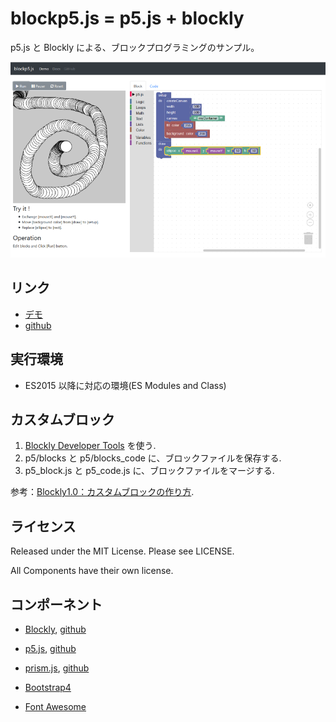 # blockp5.js = p5.js + blockly

p5.js と Blockly による、ブロックプログラミングのサンプル。

![screenshot](screenshot.png)


## リンク

- [デモ](https://ycatch.github.io/blockp5.js/example.html)
- [github](https://github.com/ycatch/blockp5.js)


## 実行環境

- ES2015 以降に対応の環境(ES Modules and Class)


## カスタムブロック

1. [Blockly Developer Tools](https://developers.google.com/blockly/guides/create-custom-blocks/blockly-developer-tools) を使う.
2. p5/blocks と p5/blocks_code に、ブロックファイルを保存する.
3. p5_block.js と p5_code.js に、ブロックファイルをマージする.

参考：[Blockly1.0：カスタムブロックの作り方](http://www.catch.jp/wiki/index.php?Blockly%2FCustomBlock).


## ライセンス

Released under the MIT License. Please see LICENSE.

All Components have their own license.


## コンポーネント

- [Blockly](https://developers.google.com/blockly/), [github](https://github.com/google/blockly)

- [p5.js](https://p5js.org/), [github](https://github.com/processing/p5.js)

- [prism.js](http://prismjs.com/), [github](https://github.com/PrismJS/prism)

- [Bootstrap4](https://getbootstrap.com/)
- [Font Awesome](http://fontawesome.io/)
